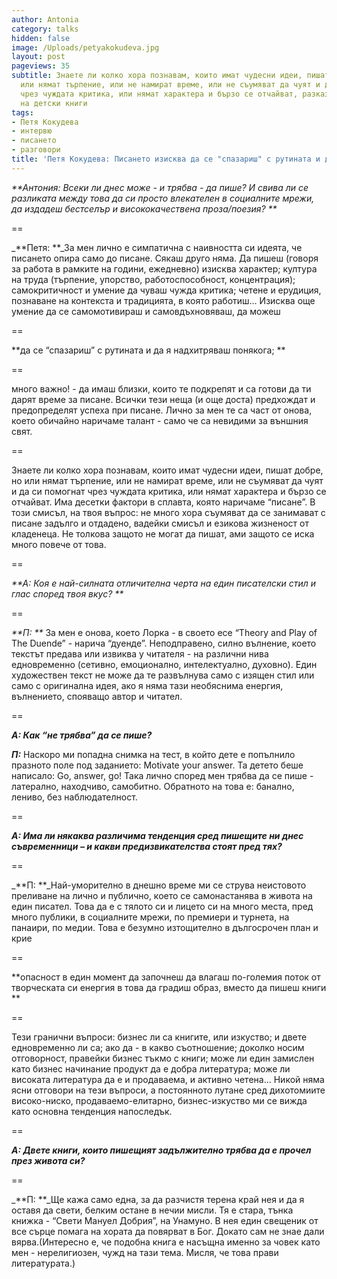 ```yaml
---
author: Antonia
category: talks
hidden: false
image: /Uploads/petyakokudeva.jpg
layout: post
pageviews: 35
subtitle: Знаете ли колко хора познавам, които имат чудесни идеи, пишат добре, но
  или нямат търпение, или не намират време, или не съумяват да чуят и да си помогнат
  чрез чуждата критика, или нямат характера и бързо се отчайват, разказва авторката
  на детски книги
tags:
- Петя Кокудева
- интервю
- писането
- разговори
title: 'Петя Кокудева: Писането изисква да се "спазариш" с рутината и да я надхитряваш'
---
```


_**Антония: Всеки ли днес може - и трябва - да пише? И свива ли се разликата между това да си просто влекателен в социалните мрежи, да издадеш бестселър и висококачествена проза/поезия?   **_

\==

_**Петя: **_За мен лично е симпатична с наивността си идеята, че писането опира само до писане. Сякаш друго няма. Да пишеш (говоря за работа в рамките на години, ежедневно) изисква характер; култура на труда (търпение, упорство, работоспособност, концентрация); самокритичност и умение да чуваш чужда критика; четене и ерудиция, познаване на контекста и традицията, в която работиш… Изисква още умение да се самомотивираш и самовдъхновяваш, да можеш 

\==

**да се “спазариш” с рутината и да я надхитряваш понякога; **

\==

много важно! - да имаш близки, които те подкрепят и са готови да ти дарят време за писане. Всички тези неща (и още доста) предхождат и предопределят успеха при писане. Лично за мен те са част от онова, което обичайно наричаме талант - само че са невидими за външния свят. 

\==

Знаете ли колко хора познавам, които имат чудесни идеи, пишат добре, но или нямат търпение, или не намират време, или не съумяват да чуят и да си помогнат чрез чуждата критика, или нямат характера и бързо се отчайват. Има десетки фактори в сплавта, която наричаме “писане”. В този смисъл, на твоя въпрос: не много хора съумяват да се занимават с писане задълго и отдадено, вадейки смисъл и езикова жизненост от кладенеца. Не толкова защото не могат да пишат, ами защото се иска много повече от това.

\==

_**А: Коя е най-силната отличителна черта на един писателски стил и глас според твоя вкус?  **_

\==

_**П: **_ За мен е онова, което Лорка - в своето есе “Theory and Play of The Duende” - нарича “дуенде”. Неподправено, силно вълнение, което текстът предава или извиква у читателя - на различни нива едновременно (сетивно, емоционално, интелектуално, духовно). Един художествен текст не може да те развълнува само с изящен стил или само с оригинална идея, ако я няма тази необяснима енергия, вълнението, спояващо автор и читател.

\==

_**А: Как “не трябва” да се пише?**_

_**П:**_ Наскоро ми попадна снимка на тест, в който дете е попълнило празното поле под заданието: Motivate your answer. Та детето беше написало: Go, answer, go! Така лично според мен трябва да се пише - латерално, находчиво, самобитно. Обратното на това е: банално, лениво, без наблюдателност.

\==

_**А: Има ли някаква различима тенденция сред пишещите ни днес съвременници – и какви предизвикателства стоят пред тях?**_

\==

_**П: **_Най-уморително в днешно време ми се струва неистовото преливане на лично и публично, което се самонастанява в живота на един писател. Това да е с тялото си и лицето си на много места, пред много публики, в социалните мрежи, по премиери и турнета, на панаири, по медии. Това е безумно изтощително в дългосрочен план и крие 

\==

**опасност в един момент да започнеш да влагаш по-големия поток от творческата си енергия в това да градиш образ, вместо да пишеш книги **

\==

Тези гранични въпроси: бизнес ли са книгите, или изкуство; и двете едновременно ли са; ако да - в какво съотношение; доколко носим отговорност, правейки бизнес тъкмо с книги; може ли един замислен като бизнес начинание продукт да е добра литература; може ли високата литература да е и продаваема, и активно четена... Никой няма ясни отговори на тези въпроси, а постоянното лутане сред дихотомиите високо-ниско, продаваемо-елитарно, бизнес-изкуство ми се вижда като основна тенденция напоследък.

\==

_**А: Двете книги, които пишещият задължително трябва да е прочел през живота си?**_

\==

_**П: **_Ще кажа само една, за да разчистя терена край нея и да я оставя да свети, белким остане в нечии мисли. Тя е стара, тънка книжка - “Свети Мануел Добрия”, на Унамуно. В нея един свещеник от все сърце помага на хората да повярват в Бог. Докато сам не знае дали вярва.(Интересно е, че подобна книга е насъщна именно за човек като мен - нерелигиозен, чужд на тази тема. Мисля, че това прави литературата.)